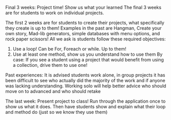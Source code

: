 Final 3 weeks: Project time!
Show us what your learned
The final 3 weeks are for students to work on individual projects.

The first 2 weeks are for students to create their projects, what specifically they create is up to them! Examples in the past are Hangman, Create your own story, Mad-lib generators, simple databases with menu options, and rock paper scissors! All we ask is students follow these required objectives:
1)	Use a loop! Can be For, Foreach or while. Up to them!
2)	Use at least one method, show us you understand how to use them
By case: If you see a student using a project that would benefit from using a collection, drive them to use one!

Past experiences:
	It is advised students work alone, in group projects it has been difficult to see who actually did the majority of the work and if anyone was lacking understanding. Working solo will help better advice who should move on to advanced and who should retake

The last week:
	Present project to class! Run through the application once to show us what it does. Then have students show and explain what their loop and method do (just so we know they use them)

